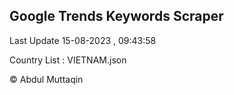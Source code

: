 

## Google Trends Keywords Scraper 
 
Last Update 15-08-2023 , 09:43:58

Country List :
VIETNAM.json



© Abdul Muttaqin 
